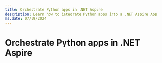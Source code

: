 ```yaml
---
title: Orchestrate Python apps in .NET Aspire
description: Learn how to integrate Python apps into a .NET Aspire App Host project.
ms.date: 07/19/2024
---
```


# Orchestrate Python apps in .NET Aspire

<!--
https://github.com/dotnet/docs-aspire/issues/1048

In .NET Aspire 8.1 we are adding support to start Python executables as a first-class API. This is the PR:

dotnet/aspire#4142

Basically, the same as the Node.js application but for Python instead.

-->